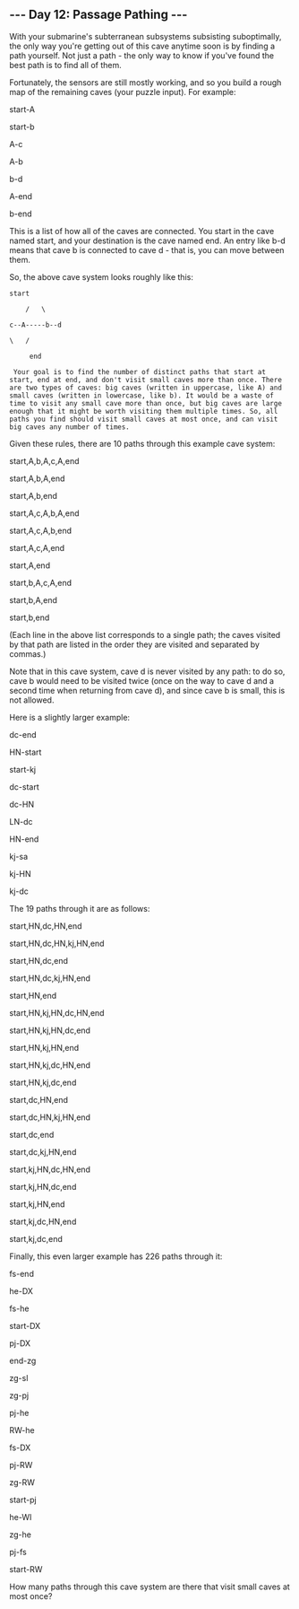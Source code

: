 ## --- Day 12: Passage Pathing ---

With your submarine's subterranean subsystems subsisting suboptimally, the only way you're getting out of this cave anytime soon is by finding a path yourself. Not just a path - the only way to know if you've found the best path is to find all of them.



Fortunately, the sensors are still mostly working, and so you build a rough map of the remaining caves (your puzzle input). For example:



start-A

start-b

A-c

A-b

b-d

A-end

b-end

This is a list of how all of the caves are connected. You start in the cave named start, and your destination is the cave named end. An entry like b-d means that cave b is connected to cave d - that is, you can move between them.



So, the above cave system looks roughly like this:



    start
    
        /   \
    
    c--A-----b--d

    \   /
    
         end
     
     Your goal is to find the number of distinct paths that start at start, end at end, and don't visit small caves more than once. There are two types of caves: big caves (written in uppercase, like A) and small caves (written in lowercase, like b). It would be a waste of time to visit any small cave more than once, but big caves are large enough that it might be worth visiting them multiple times. So, all paths you find should visit small caves at most once, and can visit big caves any number of times.



Given these rules, there are 10 paths through this example cave system:



start,A,b,A,c,A,end

start,A,b,A,end

start,A,b,end

start,A,c,A,b,A,end

start,A,c,A,b,end

start,A,c,A,end

start,A,end

start,b,A,c,A,end

start,b,A,end

start,b,end

(Each line in the above list corresponds to a single path; the caves visited by that path are listed in the order they are visited and separated by commas.)



Note that in this cave system, cave d is never visited by any path: to do so, cave b would need to be visited twice (once on the way to cave d and a second time when returning from cave d), and since cave b is small, this is not allowed.



Here is a slightly larger example:



dc-end

HN-start

start-kj

dc-start

dc-HN

LN-dc

HN-end

kj-sa

kj-HN

kj-dc

The 19 paths through it are as follows:



start,HN,dc,HN,end

start,HN,dc,HN,kj,HN,end

start,HN,dc,end

start,HN,dc,kj,HN,end

start,HN,end

start,HN,kj,HN,dc,HN,end

start,HN,kj,HN,dc,end

start,HN,kj,HN,end

start,HN,kj,dc,HN,end

start,HN,kj,dc,end

start,dc,HN,end

start,dc,HN,kj,HN,end

start,dc,end

start,dc,kj,HN,end

start,kj,HN,dc,HN,end

start,kj,HN,dc,end

start,kj,HN,end

start,kj,dc,HN,end

start,kj,dc,end

Finally, this even larger example has 226 paths through it:



fs-end

he-DX

fs-he

start-DX

pj-DX

end-zg

zg-sl

zg-pj

pj-he

RW-he

fs-DX

pj-RW

zg-RW

start-pj

he-WI

zg-he

pj-fs

start-RW

How many paths through this cave system are there that visit small caves at most once?